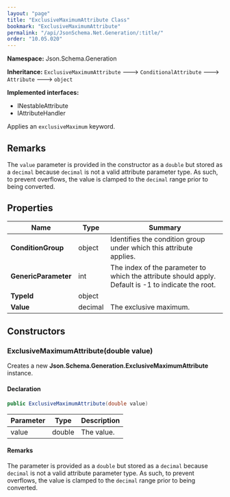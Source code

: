 ```yaml
---
layout: "page"
title: "ExclusiveMaximumAttribute Class"
bookmark: "ExclusiveMaximumAttribute"
permalink: "/api/JsonSchema.Net.Generation/:title/"
order: "10.05.020"
---
```

**Namespace:** Json.Schema.Generation

**Inheritance:**
`ExclusiveMaximumAttribute`
 🡒 
`ConditionalAttribute`
 🡒 
`Attribute`
 🡒 
`object`

**Implemented interfaces:**

- INestableAttribute
- IAttributeHandler

Applies an `exclusiveMaximum` keyword.

## Remarks

The `value` parameter is provided in the constructor as a `double` but stored as a `decimal`
because `decimal` is not a valid attribute parameter type.
As such, to prevent overflows, the value is clamped to the `decimal` range prior to being converted.

## Properties

| Name | Type | Summary |
|---|---|---|
| **ConditionGroup** | object | Identifies the condition group under which this attribute applies. |
| **GenericParameter** | int | The index of the parameter to which the attribute should apply. Default is -1 to indicate the root. |
| **TypeId** | object |  |
| **Value** | decimal | The exclusive maximum. |

## Constructors

### ExclusiveMaximumAttribute(double value)

Creates a new **Json.Schema.Generation.ExclusiveMaximumAttribute** instance.

#### Declaration

```c#
public ExclusiveMaximumAttribute(double value)
```

| Parameter | Type | Description |
|---|---|---|
| value | double | The value. |


#### Remarks

The <paramref name="value" /> parameter is provided as a `double` but stored as a `decimal`
because `decimal` is not a valid attribute parameter type.
As such, to prevent overflows, the value is clamped to the `decimal` range prior to being converted.


